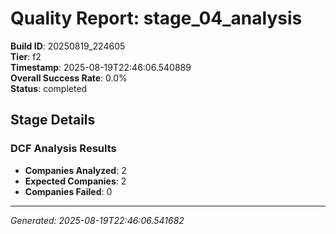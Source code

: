 # Quality Report: stage_04_analysis

**Build ID**: 20250819_224605  
**Tier**: f2  
**Timestamp**: 2025-08-19T22:46:06.540889  
**Overall Success Rate**: 0.0%  
**Status**: completed

## Stage Details

### DCF Analysis Results

- **Companies Analyzed**: 2
- **Expected Companies**: 2
- **Companies Failed**: 0

---
*Generated: 2025-08-19T22:46:06.541682*
